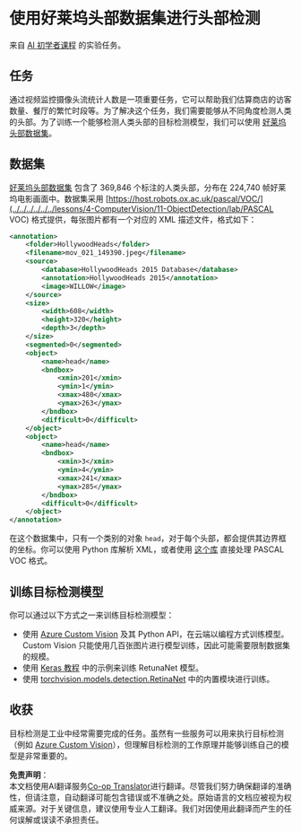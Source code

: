 <!--
CO_OP_TRANSLATOR_METADATA:
{
  "original_hash": "ad568d55ae65c856fe929fc2b278510a",
  "translation_date": "2025-08-24T20:33:45+00:00",
  "source_file": "lessons/4-ComputerVision/11-ObjectDetection/lab/README.md",
  "language_code": "zh"
}
-->
# 使用好莱坞头部数据集进行头部检测

来自 [AI 初学者课程](https://github.com/microsoft/ai-for-beginners) 的实验任务。

## 任务

通过视频监控摄像头流统计人数是一项重要任务，它可以帮助我们估算商店的访客数量、餐厅的繁忙时段等。为了解决这个任务，我们需要能够从不同角度检测人类的头部。为了训练一个能够检测人类头部的目标检测模型，我们可以使用 [好莱坞头部数据集](https://www.di.ens.fr/willow/research/headdetection/)。

## 数据集

[好莱坞头部数据集](https://www.di.ens.fr/willow/research/headdetection/release/HollywoodHeads.zip) 包含了 369,846 个标注的人类头部，分布在 224,740 帧好莱坞电影画面中。数据集采用 [https://host.robots.ox.ac.uk/pascal/VOC/](../../../../../../lessons/4-ComputerVision/11-ObjectDetection/lab/PASCAL VOC) 格式提供，每张图片都有一个对应的 XML 描述文件，格式如下：

```xml
<annotation>
	<folder>HollywoodHeads</folder>
	<filename>mov_021_149390.jpeg</filename>
	<source>
		<database>HollywoodHeads 2015 Database</database>
		<annotation>HollywoodHeads 2015</annotation>
		<image>WILLOW</image>
	</source>
	<size>
		<width>608</width>
		<height>320</height>
		<depth>3</depth>
	</size>
	<segmented>0</segmented>
	<object>
		<name>head</name>
		<bndbox>
			<xmin>201</xmin>
			<ymin>1</ymin>
			<xmax>480</xmax>
			<ymax>263</ymax>
		</bndbox>
		<difficult>0</difficult>
	</object>
	<object>
		<name>head</name>
		<bndbox>
			<xmin>3</xmin>
			<ymin>4</ymin>
			<xmax>241</xmax>
			<ymax>285</ymax>
		</bndbox>
		<difficult>0</difficult>
	</object>
</annotation>
```

在这个数据集中，只有一个类别的对象 `head`，对于每个头部，都会提供其边界框的坐标。你可以使用 Python 库解析 XML，或者使用 [这个库](https://pypi.org/project/pascal-voc/) 直接处理 PASCAL VOC 格式。

## 训练目标检测模型

你可以通过以下方式之一来训练目标检测模型：

* 使用 [Azure Custom Vision](https://docs.microsoft.com/azure/cognitive-services/custom-vision-service/quickstarts/object-detection?tabs=visual-studio&WT.mc_id=academic-77998-cacaste) 及其 Python API，在云端以编程方式训练模型。Custom Vision 只能使用几百张图片进行模型训练，因此可能需要限制数据集的规模。
* 使用 [Keras 教程](https://keras.io/examples/vision/retinanet/) 中的示例来训练 RetunaNet 模型。
* 使用 [torchvision.models.detection.RetinaNet](https://pytorch.org/vision/stable/_modules/torchvision/models/detection/retinanet.html) 中的内置模块进行训练。

## 收获

目标检测是工业中经常需要完成的任务。虽然有一些服务可以用来执行目标检测（例如 [Azure Custom Vision](https://docs.microsoft.com/azure/cognitive-services/custom-vision-service/quickstarts/object-detection?tabs=visual-studio&WT.mc_id=academic-77998-cacaste)），但理解目标检测的工作原理并能够训练自己的模型是非常重要的。

**免责声明**：  
本文档使用AI翻译服务[Co-op Translator](https://github.com/Azure/co-op-translator)进行翻译。尽管我们努力确保翻译的准确性，但请注意，自动翻译可能包含错误或不准确之处。原始语言的文档应被视为权威来源。对于关键信息，建议使用专业人工翻译。我们对因使用此翻译而产生的任何误解或误读不承担责任。